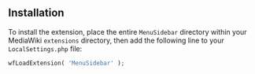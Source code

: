 ## Installation

To install the extension, place the entire `MenuSidebar` directory within your
MediaWiki `extensions` directory, then add the following line to your
`LocalSettings.php` file:

```php
wfLoadExtension( 'MenuSidebar' );
```
